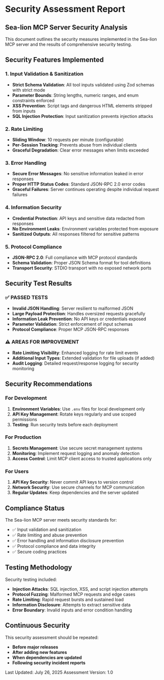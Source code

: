 # Security Assessment Report

## Sea-lion MCP Server Security Analysis

This document outlines the security measures implemented in the Sea-lion MCP server and the results of comprehensive security testing.

## Security Features Implemented

### 1. Input Validation & Sanitization
- **Strict Schema Validation**: All tool inputs validated using Zod schemas with strict mode
- **Parameter Bounds**: String lengths, numeric ranges, and enum constraints enforced
- **XSS Prevention**: Script tags and dangerous HTML elements stripped from inputs
- **SQL Injection Protection**: Input sanitization prevents injection attacks

### 2. Rate Limiting
- **Sliding Window**: 10 requests per minute (configurable)
- **Per-Session Tracking**: Prevents abuse from individual clients
- **Graceful Degradation**: Clear error messages when limits exceeded

### 3. Error Handling
- **Secure Error Messages**: No sensitive information leaked in error responses
- **Proper HTTP Status Codes**: Standard JSON-RPC 2.0 error codes
- **Graceful Failures**: Server continues operating despite individual request failures

### 4. Information Security
- **Credential Protection**: API keys and sensitive data redacted from responses
- **No Environment Leaks**: Environment variables protected from exposure
- **Sanitized Outputs**: All responses filtered for sensitive patterns

### 5. Protocol Compliance
- **JSON-RPC 2.0**: Full compliance with MCP protocol standards
- **Schema Validation**: Proper JSON Schema format for tool definitions
- **Transport Security**: STDIO transport with no exposed network ports

## Security Test Results

### ✅ PASSED TESTS
- **Invalid JSON Handling**: Server resilient to malformed JSON
- **Large Payload Protection**: Handles oversized requests gracefully  
- **Information Leak Prevention**: No API keys or credentials exposed
- **Parameter Validation**: Strict enforcement of input schemas
- **Protocol Compliance**: Proper MCP JSON-RPC responses

### ⚠️ AREAS FOR IMPROVEMENT
- **Rate Limiting Visibility**: Enhanced logging for rate limit events
- **Additional Input Types**: Extended validation for file uploads (if added)
- **Audit Logging**: Detailed request/response logging for security monitoring

## Security Recommendations

### For Development
1. **Environment Variables**: Use `.env` files for local development only
2. **API Key Management**: Rotate keys regularly and use scoped permissions
3. **Testing**: Run security tests before each deployment

### For Production
1. **Secrets Management**: Use secure secret management systems
2. **Monitoring**: Implement request logging and anomaly detection
3. **Access Control**: Limit MCP client access to trusted applications only

### For Users
1. **API Key Security**: Never commit API keys to version control
2. **Network Security**: Use secure channels for MCP communication
3. **Regular Updates**: Keep dependencies and the server updated

## Compliance Status

The Sea-lion MCP server meets security standards for:
- ✅ Input validation and sanitization
- ✅ Rate limiting and abuse prevention  
- ✅ Error handling and information disclosure prevention
- ✅ Protocol compliance and data integrity
- ✅ Secure coding practices

## Testing Methodology

Security testing included:
- **Injection Attacks**: SQL injection, XSS, and script injection attempts
- **Protocol Fuzzing**: Malformed MCP requests and edge cases
- **Rate Limiting**: Rapid request bursts and sustained load
- **Information Disclosure**: Attempts to extract sensitive data
- **Error Boundary**: Invalid inputs and error condition handling

## Continuous Security

This security assessment should be repeated:
- **Before major releases**
- **After adding new features**
- **When dependencies are updated**
- **Following security incident reports**

Last Updated: July 26, 2025
Assessment Version: 1.0